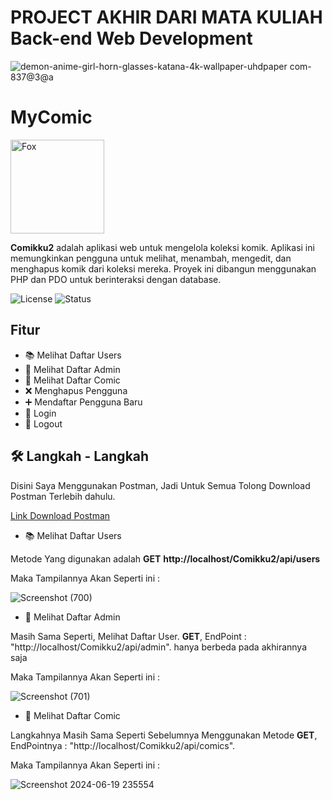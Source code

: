 # PROJECT AKHIR DARI MATA KULIAH Back-end Web Development	

![demon-anime-girl-horn-glasses-katana-4k-wallpaper-uhdpaper com-837@3@a](https://github.com/MAhyarPratama/Comikku2/assets/147960017/a94d93ac-b355-4b43-9b22-35d6dcbd08ee)



#  MyComic

<img src="https://github.com/MAhyarPratama/Comikku2/assets/147960017/0d0adab4-4506-492a-b5a7-84dd2775c3e7" alt="Fox" width="150"> 

**Comikku2** adalah aplikasi web untuk mengelola koleksi komik. Aplikasi ini memungkinkan pengguna untuk melihat, menambah, mengedit, dan menghapus komik dari koleksi mereka. Proyek ini dibangun menggunakan PHP dan PDO untuk berinteraksi dengan database.

![License](https://img.shields.io/badge/license-MIT-blue.svg)
![Status](https://img.shields.io/badge/status-active-green.svg)


## Fitur


- 📚 Melihat Daftar Users
- 👥 Melihat Daftar Admin
- 📖 Melihat Daftar Comic
- ❌ Menghapus Pengguna
- ➕ Mendaftar Pengguna Baru
- 🔑 Login
- 🚪 Logout

## 🛠️ Langkah - Langkah
Disini Saya Menggunakan Postman, Jadi Untuk Semua Tolong Download Postman Terlebih dahulu.

[Link Download Postman](https://www.postman.com/downloads/)

- 📚 Melihat Daftar Users

Metode Yang digunakan adalah **GET** **http://localhost/Comikku2/api/users**

Maka Tampilannya Akan Seperti ini :

![Screenshot (700)](https://github.com/MAhyarPratama/Comikku2/assets/147960017/87704305-22a5-4ff4-a611-f73c945a9df2)

- 👥 Melihat Daftar Admin

Masih Sama Seperti, Melihat Daftar User. **GET**, EndPoint : "http://localhost/Comikku2/api/admin". hanya berbeda pada akhirannya saja

Maka Tampilannya Akan Seperti ini :

![Screenshot (701)](https://github.com/MAhyarPratama/Comikku2/assets/147960017/5630ee85-8f14-4055-9891-ea5f020bb8e7)


- 📖 Melihat Daftar Comic

Langkahnya Masih Sama Seperti Sebelumnya Menggunakan Metode **GET**, EndPointnya : "http://localhost/Comikku2/api/comics".

Maka Tampilannya Akan Seperti ini :

![Screenshot 2024-06-19 235554](https://github.com/MAhyarPratama/Comikku2/assets/147960017/ff960d69-1ca1-48bb-a403-3842892ca3c7)
